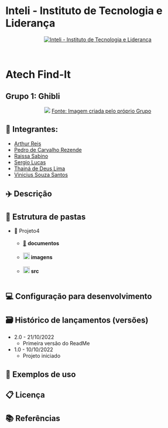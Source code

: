 # Inteli - Instituto de Tecnologia e Liderança

<p align="center">
<a href= "https://www.inteli.edu.br/"><img src="https://www.inteli.edu.br/wp-content/uploads/2021/08/20172028/marca_1-2.png" alt="Inteli - Instituto de Tecnologia e Liderança" border="0"></a>
</p>
<br>

# Atech Find-It

## Grupo 1: Ghibli 
<div align="center">
<img src="https://cdn.discordapp.com/attachments/1029154257540223048/1033122468828811354/unknown.png">
<a href="https://github.com/2022M4T3-Inteli/Projeto1" target="_blank">Fonte: Imagem criada pelo próprio Grupo</a>
</div>

## 🚀 Integrantes:
- <a href="http://www.linkedin.com/in/arthureis03">Arthur Reis</a>
- <a href="https://www.linkedin.com/in/pedrocrezende/">Pedro de Carvalho Rezende</a>
- <a href="http://www.linkedin.com/in/raissa-sabino">Raissa Sabino</a>
- <a href="https://www.linkedin.com/in/sergiobalucas/">Sergio Lucas</a>
- <a href="http://www.linkedin.com/in/thainadedeus">Thainá de Deus Lima</a>
- <a href="http://www.linkedin.com/in/vinicius-souza-santos">Vinicius Souza Santos</a>

## ✈️ Descrição

## 📁 Estrutura de pastas

- 📁 Projeto4<br><br>
  - <a href="https://github.com/2022M4T3-Inteli/Projeto1/tree/main/documentos">📂</a> <b>documentos</b> <br><br>
  - <a href="https://github.com/2022M4T3-Inteli/Projeto1/tree/main/imagens"><img src="https://user-images.githubusercontent.com/99209356/174968635-a4e7428f-1dec-4a79-a653-746679793d88.svg" width="18px" height="18px"></a> <b>imagens</b> <br><br>
  - <a href="https://github.com/2022M4T3-Inteli/Projeto1/tree/main/src"><img src="https://user-images.githubusercontent.com/99209356/174962579-d242f1e5-3902-4de1-9236-0aba4d48513c.svg" width="18px" height="18px"></a> <b>src</b> <br><br>


## 💻 Configuração para desenvolvimento



## 🗃 Histórico de lançamentos (versões)

- 2.0 - 21/10/2022
  - Primeira versão do ReadMe  
- 1.0 - 10/10/2022
  - Projeto iniciado

## 🎯 Exemplos de uso


## 📋 Licença



## 📚 Referências
